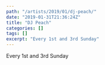 ```yaml
---
path: "/artists/2019/01/dj-peach/"
date: "2019-01-31T21:36:24Z"
title: "DJ Peach"
categories: []
tags: []
excerpt: "Every 1st and 3rd Sunday"
---
```


Every 1st and 3rd Sunday